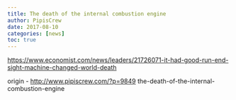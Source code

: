 ```yaml
---
title: The death of the internal combustion engine
author: PipisCrew
date: 2017-08-10
categories: [news]
toc: true
---
```


https://www.economist.com/news/leaders/21726071-it-had-good-run-end-sight-machine-changed-world-death

origin - http://www.pipiscrew.com/?p=9849 the-death-of-the-internal-combustion-engine